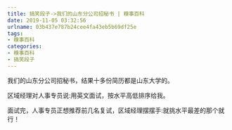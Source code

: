 ```yaml
---
title: 搞笑段子->我们的山东分公司招秘书 | 糗事百科
date: 2019-11-05 03:32:56
urlname: 03b437e787b24cee4fa43eb5b69df25e
tags: 
- 糗事百科
categories:
- 糗事百科
- 搞笑段子
---
```

我们的山东分公司招秘书，结果十多份简历都是山东大学的。

区域经理对人事专员说:用英文面试，按水平高低排序给我。

面试完，人事专员正想推荐前几名复试，区域经理摆摆手:就挑水平最差的那个就行！


